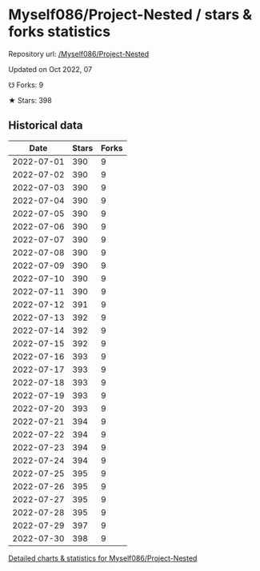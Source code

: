 # Myself086/Project-Nested / stars & forks statistics

Repository url: [/Myself086/Project-Nested](https://github.com/Myself086/Project-Nested)

Updated on Oct 2022, 07

☋ Forks: 9

★ Stars: 398

## Historical data
| Date | Stars | Forks |
|------|-------|-------|
| 2022-07-01 | 390 | 9 | 
| 2022-07-02 | 390 | 9 | 
| 2022-07-03 | 390 | 9 | 
| 2022-07-04 | 390 | 9 | 
| 2022-07-05 | 390 | 9 | 
| 2022-07-06 | 390 | 9 | 
| 2022-07-07 | 390 | 9 | 
| 2022-07-08 | 390 | 9 | 
| 2022-07-09 | 390 | 9 | 
| 2022-07-10 | 390 | 9 | 
| 2022-07-11 | 390 | 9 | 
| 2022-07-12 | 391 | 9 | 
| 2022-07-13 | 392 | 9 | 
| 2022-07-14 | 392 | 9 | 
| 2022-07-15 | 392 | 9 | 
| 2022-07-16 | 393 | 9 | 
| 2022-07-17 | 393 | 9 | 
| 2022-07-18 | 393 | 9 | 
| 2022-07-19 | 393 | 9 | 
| 2022-07-20 | 393 | 9 | 
| 2022-07-21 | 394 | 9 | 
| 2022-07-22 | 394 | 9 | 
| 2022-07-23 | 394 | 9 | 
| 2022-07-24 | 394 | 9 | 
| 2022-07-25 | 395 | 9 | 
| 2022-07-26 | 395 | 9 | 
| 2022-07-27 | 395 | 9 | 
| 2022-07-28 | 395 | 9 | 
| 2022-07-29 | 397 | 9 | 
| 2022-07-30 | 398 | 9 | 


[Detailed charts & statistics for Myself086/Project-Nested](https://reviewgithub.com/rep/Myself086/Project-Nested)
